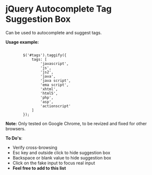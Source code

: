 <h1>jQuery Autocomplete Tag Suggestion Box</h1>
<p>Can be used to autocomplete and suggest tags.</p>
<p><strong>Usage example: </strong></p>
<code>
		$('#tags').taggify({
			tags: [
				'javascript',
				'js',
				'js2',
				'java',
				'java script',
				'ema script',
				'xhtml',
				'html5',
				'php',
				'asp',
				'actionscript'
			]
		});	
</code>
<p><strong>Note:</strong> Only tested on Google Chrome, to be revized and fixed for other browsers.</p>
<p><strong>To Do's</strong>:</p>
<ul>
	<li>Verify cross-browsing</li>
	<li>Esc key and outside click to hide suggestion box</li>
	<li>Backspace or blank value to hide suggestion box</li>
	<li>Click on the fake input to focus real input</li>
	<li><strong>Feel free to add to this list</strong></li>
</ul>
